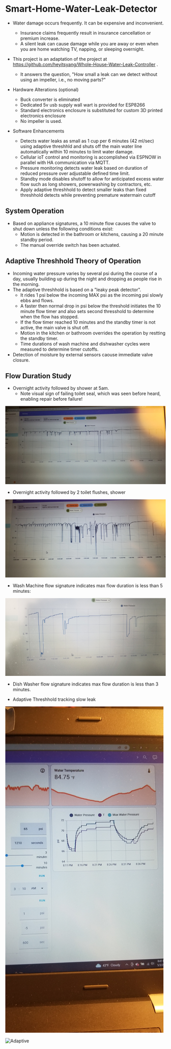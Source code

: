 # Smart-Home-Water-Leak-Detector


- Water damage occurs frequently. It can be expensive and inconvenient.
	- Insurance claims frequently result in insurance cancellation or premium increase.
	- A silent leak can cause damage while you are away or even when you are home watching TV, napping, or sleeping overnight.

- This project is an adaptation of the project at https://github.com/heyitsyang/Whole-House-Water-Leak-Controller .
  	- It answers the question, "How small a leak can we detect without using an impeller, i.e., no moving parts?"
  	  
-  Hardware Alterations (optional)
	- Buck converter is eliminated 
 	- Dedicated 5v usb supply wall wart is provided for ESP8266
  	- Standard electronics enclosure is substituted for custom 3D printed electronics enclosure
	- No impeller is used.

- Software Enhancements
	- Detects water leaks as small as 1 cup per 6 minutes (42 ml/sec) using adaptive threshhld and shuts off the main water line automatically within 10 minutes to limit water damage.
 	- Cellular ioT control and monitoring is accomplished via ESPNOW in parallel with HA communication via MQTT.
	- Pressure monitoring detects water leak based on duration of reduced pressure over adjustable defined time limit. 
   	- Standby mode disables shutoff to allow for anticipated excess water flow such as long showers, powerwashing by contractors, etc.
	- Apply adaptive threshhold to detect smaller leaks than fixed threshhold detects while preventing premature watermain cutoff

## System Operation
- Based on appliance signatures, a 10 minute flow causes the valve to shut down unless the following conditions exist:
	- Motion is detected in the bathroom or kitchens, causing a 20 minute standby period.
	- The manual override switch has been actuated.

## Adaptive Threshhold Theory of Operation
- Incoming water pressure varies by several psi during the course of a day, usually building up during the night and dropping as people rise in the morning.
- The adaptive threshhold is based on a "leaky peak detector".
 	- It rides 1 psi below the incoming MAX psi as the incoming psi slowly ebbs and flows.
  	- A faster then normal drop in psi below the threshold initiates the 10 minute flow timer and also sets second thresshold to determine when the flow has stopped.
   	- If the flow timer reached 10 minutes and the standby timer is not active, the main valve is shut off.
   	- Motion in the kitchen or bathroom overrides the operation by restting the standby timer.
   	- Time durations of wash machine and dishwasher cycles were measured to determine timer cutoffs.
- Detection of moisture by external sensors caouse immediate valve closure. 

## Flow Duration Study
- Overnight activity followed by shower at 5am.
	- Note visual sign of failing toilet seal, which was seen before heard, enabling repair before failure!
   
![Toilet Flush](media/ToiLeak.jpg)

- Overnight activity followed by 2 toilet flushes, shower

![Shower](media/ToiLeak2.jpg)

- Wash Machine flow signature indicates max flow duration is less than 5 minutes:

![LaundrySignature](media/LaundrySignature.jpg)

- Dish Washer flow signature indicates max flow duration is less than 3 minutes.

  
- Adaptive Threshhold tracking slow leak
  
![Adaptive](media/AdaptiveThreshhold2.jpg)

![Adaptive](media/AdaptiveThreshhold.jpg)



